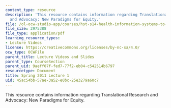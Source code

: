 ```yaml
---
content_type: resource
description: 'This resource contains information regarding Translational Research
  and Advocacy: New Paradigms for Equity.'
file: /ol-ocw-studio-app/courses/hst-s14-health-information-systems-to-improve-quality-of-care-in-resource-poor-settings-spring-2012/45ac54bb57ae3a52e0bc25e3279a60c7_MITHST_S14S12_lec01_1101.pdf
file_size: 2975388
file_type: application/pdf
learning_resource_types:
- Lecture Videos
license: https://creativecommons.org/licenses/by-nc-sa/4.0/
ocw_type: OCWFile
parent_title: Lecture Videos and Slides
parent_type: CourseSection
parent_uid: 9aeff07f-fed7-77f2-eb04-c542514b6797
resourcetype: Document
title: Spring 2011 Lecture 1
uid: 45ac54bb-57ae-3a52-e0bc-25e3279a60c7
---
```

This resource contains information regarding Translational Research and Advocacy: New Paradigms for Equity.